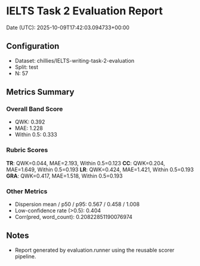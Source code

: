 # IELTS Task 2 Evaluation Report

Date (UTC): 2025-10-09T17:42:03.094733+00:00

## Configuration
- Dataset: chillies/IELTS-writing-task-2-evaluation
- Split: test
- N: 57

## Metrics Summary
### Overall Band Score
- QWK: 0.392
- MAE: 1.228
- Within 0.5: 0.333

### Rubric Scores
**TR**: QWK=0.044, MAE=2.193, Within 0.5=0.123
**CC**: QWK=0.204, MAE=1.649, Within 0.5=0.193
**LR**: QWK=0.424, MAE=1.421, Within 0.5=0.193
**GRA**: QWK=0.417, MAE=1.518, Within 0.5=0.193

### Other Metrics
- Dispersion mean / p50 / p95: 0.567 / 0.458 / 1.008
- Low-confidence rate (>0.5): 0.404
- Corr(pred, word_count): 0.20822851190076974

## Notes
- Report generated by evaluation.runner using the reusable scorer pipeline.
